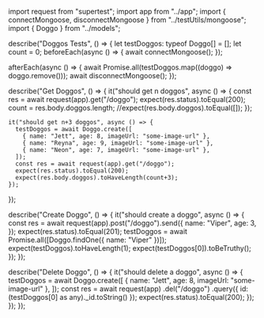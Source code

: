 import request from "supertest";
import app from "../app";
import { connectMongoose, disconnectMongoose } from "../testUtils/mongoose";
import { Doggo } from "../models";

describe("Doggos Tests", () => {
  let testDoggos: typeof Doggo[] = [];
  let count = 0;
  beforeEach(async () => {
    await connectMongoose();
  });

  afterEach(async () => {
    await Promise.all(testDoggos.map((doggo) => doggo.remove()));
    await disconnectMongoose();
  });

  describe("Get Doggos", () => {
    it("should get n doggos", async () => {
      const res = await request(app).get("/doggo");
      expect(res.status).toEqual(200);
      count = res.body.doggos.length;
      //expect(res.body.doggos).toEqual([]);
    });

    it("should get n+3 doggos", async () => {
      testDoggos = await Doggo.create([
        { name: "Jett", age: 8, imageUrl: "some-image-url" },
        { name: "Reyna", age: 9, imageUrl: "some-image-url" },
        { name: "Neon", age: 7, imageUrl: "some-image-url" },
      ]);
      const res = await request(app).get("/doggo");
      expect(res.status).toEqual(200);
      expect(res.body.doggos).toHaveLength(count+3);
    });
  });

  describe("Create Doggo", () => {
    it("should create a doggo", async () => {
      const res = await request(app).post("/doggo").send({
        name: "Viper",
        age: 3,
      });
      expect(res.status).toEqual(201);
      testDoggos = await Promise.all([Doggo.findOne({ name: "Viper" })]);
      expect(testDoggos).toHaveLength(1);
      expect(testDoggos[0]).toBeTruthy();
    });
  });

  describe("Delete Doggo", () => {
    it("should delete a doggo", async () => {
      testDoggos = await Doggo.create([
        { name: "Jett", age: 8, imageUrl: "some-image-url" },
      ]);
      const res = await request(app)
        .del("/doggo")
        .query({ id: (testDoggos[0] as any)._id.toString() });
      expect(res.status).toEqual(200);
    });
  });
});
